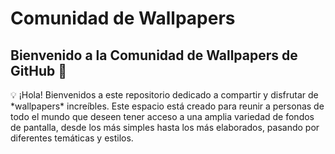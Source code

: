 # Comunidad de Wallpapers



## Bienvenido a la Comunidad de Wallpapers de GitHub 🌟
<aside>
💡 ¡Hola! Bienvenidos a este repositorio dedicado a compartir y disfrutar de *wallpapers* increíbles. Este espacio está creado para reunir a personas de todo el mundo que deseen tener acceso a una amplia variedad de fondos de pantalla, desde los más simples hasta los más elaborados, pasando por diferentes temáticas y estilos.

</aside>
